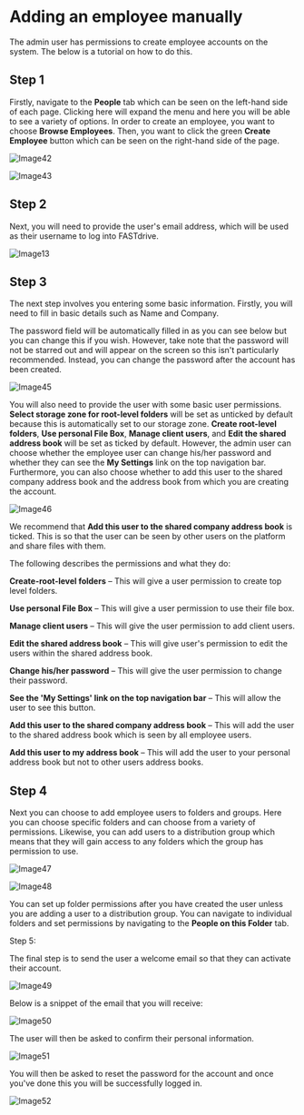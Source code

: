 # Adding an employee manually

The admin user has permissions to create employee accounts on the system. The below is a tutorial on how to do this.

## Step 1

Firstly, navigate to the __People__ tab which can be seen on the left-hand side of each page. Clicking here will expand the menu and here you will be able to see a variety of options. In order to create an employee, you want to choose __Browse Employees__. Then, you want to click the green __Create Employee__ button which can be seen on the right-hand side of the page.

![Image42](files/Image42.png)

![Image43](files/Image43.png)

## Step 2

Next, you will need to provide the user's email address, which will be used as their username to log into FASTdrive.

![Image13](files/Image13.png)

## Step 3

The next step involves you entering some basic information. Firstly, you will need to fill in basic details such as Name and Company.

The password field will be automatically filled in as you can see below but you can change this if you wish. However, take note that the password will not be starred out and will appear on the screen so this isn't particularly recommended. Instead, you can change the password after the account has been created.

![Image45](files/Image45.png)

You will also need to provide the user with some basic user permissions. __Select storage zone for root-level folders__ will be set as unticked by default because this is automatically set to our storage zone. __Create root-level folders__, __Use personal File Box__, __Manage client users__, and __Edit the shared address book__ will be set as ticked by default. However, the admin user can choose whether the employee user can change his/her password and whether they can see the __My Settings__ link on the top navigation bar. Furthermore, you can also choose whether to add this user to the shared company address book and the address book from which you are creating the account.

![Image46](files/Image46.png)

We recommend that __Add this user to the shared company address book__ is ticked. This is so that the user can be seen by other users on the platform and share files with them.

The following describes the permissions and what they do:

__Create-root-level folders__ – This will give a user permission to create top level folders.

__Use personal File Box__ – This will give a user permission to use their file box.

__Manage client users__ – This will give the user permission to add client users.

__Edit the shared address book__ – This will give user's permission to edit the users within the shared address book.

__Change his/her password__ – This will give the user permission to change their password.

__See the 'My Settings' link on the top navigation bar__ – This will allow the user to see this button.

__Add this user to the shared company address book__ – This will add the user to the shared address book which is seen by all employee users.

__Add this user to my address book__ – This will add the user to your personal address book but not to other users address books.

## Step 4

Next you can choose to add employee users to folders and groups. Here you can choose specific folders and can choose from a variety of permissions. Likewise, you can add users to a distribution group which means that they will gain access to any folders which the group has permission to use.

![Image47](files/Image47.png)

![Image48](files/Image48.png)

You can set up folder permissions after you have created the user unless you are adding a user to a distribution group. You can navigate to individual folders and set permissions by navigating to the __People on this Folder__ tab.

Step 5:

The final step is to send the user a welcome email so that they can activate their account.

![Image49](files/Image49.png)

Below is a snippet of the email that you will receive:

![Image50](files/Image50.png)

The user will then be asked to confirm their personal information.

![Image51](files/Image51.png)

You will then be asked to reset the password for the account and once you've done this you will be successfully logged in.

![Image52](files/Image52.png)
